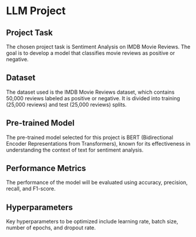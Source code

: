 # LLM Project

## Project Task
The chosen project task is Sentiment Analysis on IMDB Movie Reviews. The goal is to develop a model that classifies movie reviews as positive or negative.

## Dataset
The dataset used is the IMDB Movie Reviews dataset, which contains 50,000 reviews labeled as positive or negative. It is divided into training (25,000 reviews) and test (25,000 reviews) splits.

## Pre-trained Model
The pre-trained model selected for this project is BERT (Bidirectional Encoder Representations from Transformers), known for its effectiveness in understanding the context of text for sentiment analysis.

## Performance Metrics
The performance of the model will be evaluated using accuracy, precision, recall, and F1-score.

## Hyperparameters
Key hyperparameters to be optimized include learning rate, batch size, number of epochs, and dropout rate.